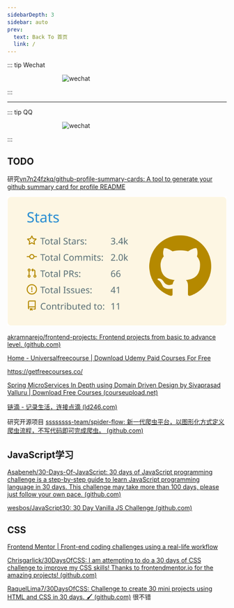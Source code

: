 ```yaml
---
sidebarDepth: 3
sidebar: auto
prev:
  text: Back To 首页
  link: /
---
```






::: tip Wechat



<img src="https://gitee.com/q10viking/PictureRepos/raw/master/images//202111281254434.jpg" alt="wechat" style="display: block; margin-left: auto; margin-right: auto; width: 50%;" />

:::

----------

::: tip QQ



<img src="https://gitee.com/q10viking/PictureRepos/raw/master/images//202111281116010.jpg" alt="wechat" style="display: block; margin-left: auto; margin-right: auto; width: 50%;"  />

:::



## TODO



研究[vn7n24fzkq/github-profile-summary-cards: A tool to generate your github summary card for profile README](https://github.com/vn7n24fzkq/github-profile-summary-cards)

![](https://raw.githubusercontent.com/vn7n24fzkq/vn7n24fzkq/master/profile-summary-card-output/solarized/3-stats.svg)

[akramnarejo/frontend-projects: Frontend projects from basic to advance level. (github.com)](https://github.com/akramnarejo/frontend-projects)

[Home - Universalfreecourse | Download Udemy Paid Courses For Free](https://universalfreecourse.com/)

https://getfreecourses.co/ 

[Spring MicroServices In Depth using Domain Driven Design by Sivaprasad Valluru | Download Free Courses (courseupload.net)](https://courseupload.net/spring-microservices-in-depth-using-domain-driven-design-by-sivaprasad-v200321/)

[链滴 - 记录生活，连接点滴 (ld246.com)](https://ld246.com/)

研究开源项目 [ssssssss-team/spider-flow: 新一代爬虫平台，以图形化方式定义爬虫流程，不写代码即可完成爬虫。 (github.com)](https://github.com/ssssssss-team/spider-flow)



## JavaScript学习

[Asabeneh/30-Days-Of-JavaScript: 30 days of JavaScript programming challenge is a step-by-step guide to learn JavaScript programming language in 30 days. This challenge may take more than 100 days, please just follow your own pace. (github.com)](https://github.com/Asabeneh/30-Days-Of-JavaScript)

[wesbos/JavaScript30: 30 Day Vanilla JS Challenge (github.com)](https://github.com/wesbos/JavaScript30)

## CSS

[Frontend Mentor | Front-end coding challenges using a real-life workflow](https://www.frontendmentor.io/home)

[Chrisgarlick/30DaysOfCSS: I am attempting to do a 30 days of CSS challenge to improve my CSS skills! Thanks to frontendmentor.io for the amazing projects! (github.com)](https://github.com/Chrisgarlick/30DaysOfCSS)



[RaquelLima7/30DaysOfCSS: Challenge to create 30 mini projects using HTML and CSS in 30 days. 🖌 (github.com)](https://github.com/RaquelLima7/30DaysOfCSS#id01) 很不错
